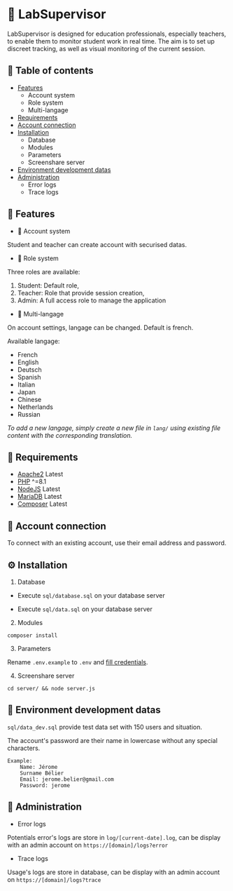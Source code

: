 # 👀 LabSupervisor

LabSupervisor is designed for education professionals, especially teachers, to enable them to monitor student work in real time. The aim is to set up discreet tracking, as well as visual monitoring of the current session.

## 📝 Table of contents

- [Features](#-features)
	- Account system
	- Role system
	- Multi-langage
- [Requirements](#-requirements)
- [Account connection](#-account-connection)
- [Installation](#-installation)
	- Database
	- Modules
	- Parameters
	- Screenshare server
- [Environment development datas](#-environment-development-datas)
- [Administration](#-administration)
	- Error logs
	- Trace logs

## 👾 Features

- 🙂 Account system

Student and teacher can create account with securised datas.

- 👤 Role system

Three roles are available:

1. Student: Default role,
2. Teacher: Role that provide session creation,
3. Admin: A full access role to manage the application

- 🔗 Multi-langage

On account settings, langage can be changed. Default is french.

Available langage:

- French
- English
- Deutsch
- Spanish
- Italian
- Japan
- Chinese
- Netherlands
- Russian

*To add a new langage, simply create a new file in `lang/` using existing file content with the corresponding translation.*

## 🤔 Requirements

- [Apache2](https://httpd.apache.org/) Latest
- [PHP](https://www.php.net/) ^=8.1
- [NodeJS](https://nodejs.org/) Latest
- [MariaDB](https://mariadb.org/) Latest
- [Composer](https://getcomposer.org/) Latest

## 🔗 Account connection

To connect with an existing account, use their email address and password.

## ⚙️ Installation

1. Database

- Execute `sql/database.sql` on your database server

- Execute `sql/data.sql` on your database server

2. Modules

`
composer install
`

3. Parameters

Rename `.env.example` to `.env` and <u>fill credentials</u>.

4. Screenshare server

`
cd server/ && node server.js
`

## 📌 Environment development datas

`sql/data_dev.sql` provide test data set with 150 users and situation.

The account's password are their name in lowercase without any special characters.

```
Example:
	Name: Jérome
	Surname Bélier
	Email: jerome.belier@gmail.com
	Password: jerome
```

## 🚧 Administration

- Error logs

Potentials error's logs are store in `log/[current-date].log`, can be display with an admin account on `https://[domain]/logs?error`

- Trace logs

Usage's logs are store in database, can be display with an admin account on `https://[domain]/logs?trace`
